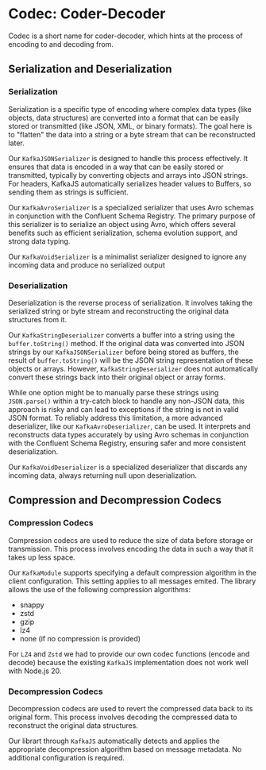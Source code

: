 # Codec: Coder-Decoder

Codec is a short name for coder-decoder, which hints at the process of encoding to and decoding from.

## Serialization and Deserialization

### Serialization

Serialization is a specific type of encoding where complex data types (like objects, data structures) are converted into a format that can be easily stored or transmitted (like JSON, XML, or binary formats). The goal here is to "flatten" the data into a string or a byte stream that can be reconstructed later.

Our `KafkaJSONSerializer` is designed to handle this process effectively. It ensures that data is encoded in a way that can be easily stored or transmitted, typically by converting objects and arrays into JSON strings. For headers, KafkaJS automatically serializes header values to Buffers, so sending them as strings is sufficient.

Our `KafkaAvroSerializer` is a specialized serializer that uses Avro schemas in conjunction with the Confluent Schema Registry. The primary purpose of this serializer is to serialize an object using Avro, which offers several benefits such as efficient serialization, schema evolution support, and strong data typing.

Our `KafkaVoidSerializer` is a minimalist serializer designed to ignore any incoming data and produce no serialized output

### Deserialization

Deserialization is the reverse process of serialization. It involves taking the serialized string or byte stream and reconstructing the original data structures from it.

Our `KafkaStringDeserializer` converts a buffer into a string using the `buffer.toString()` method. If the original data was converted into JSON strings by our `KafkaJSONSerializer` before being stored as buffers, the result of `buffer.toString()` will be the JSON string representation of these objects or arrays. However, `KafkaStringDeserializer` does not automatically convert these strings back into their original object or array forms.

While one option might be to manually parse these strings using `JSON.parse()` within a try-catch block to handle any non-JSON data, this approach is risky and can lead to exceptions if the string is not in valid JSON format. To reliably address this limitation, a more advanced deserializer, like our `KafkaAvroDeserializer`, can be used. It interprets and reconstructs data types accurately by using Avro schemas in conjunction with the Confluent Schema Registry, ensuring safer and more consistent deserialization.

Our `KafkaVoidDeserializer` is a specialized deserializer that discards any incoming data, always returning null upon deserialization.

## Compression and Decompression Codecs

### Compression Codecs

Compression codecs are used to reduce the size of data before storage or transmission. This process involves encoding the data in such a way that it takes up less space.

Our `KafkaModule` supports specifying a default compression algorithm in the client configuration. This setting applies to all messages emited. The library allows the use of the following compression algorithms:

- snappy
- zstd
- gzip
- lz4
- none (if no compression is provided)

For `LZ4` and `Zstd` we had to provide our own codec functions (encode and decode) because the existing `KafkaJS` implementation does not work well with Node.js 20.

### Decompression Codecs

Decompression codecs are used to revert the compressed data back to its original form. This process involves decoding the compressed data to reconstruct the original data structures.

Our librart through `KafkaJS` automatically detects and applies the appropriate decompression algorithm based on message metadata. No additional configuration is required.
